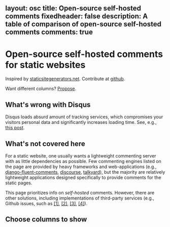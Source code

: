 layout: osc
title: Open-source self-hosted comments
fixedheader: false
description: A table of comparison of open-source self-hosted comments
comments: true
---

<script src="data.js"></script>

<div class="preamble">

# Open-source self-hosted comments for static websites

Inspired by [staticsitegenerators.net](http://staticsitegenerators.net). 
Contribute at [github](https://github.com/pozitron57/open-source-comments).

Want different columns?
[Propose](https://github.com/pozitron57/open-source-comments/issues/new).

## What's wrong with Disqus

Disqus loads absurd amount of tracking services, which compromises
your visitors personal data and significantly increases loading time.
See, e.g., [this
post](http://donw.io/post/github-comments/#what-s-wrong-with-disqus).

## What's not covered here

For a static website, one usually wants a lightweight commenting server with
as little dependencies as possible. Few commenting engines listed on the page
are provided by heavy frameworks and web-applications (e.g.,
[django-fluent-comments](https://github.com/django-fluent/django-fluent-comments),
[discourse](https://github.com/discourse/discourse),
[talkyard](https://github.com/debiki/talkyard)), but the majority are relatively
lightweight applications designed specifically to provide comments for the
static pages.

This page prioritizes info on *self-hosted* comments. However,
there are other solutions, including implementations of third-party services 
(e.g., Github issues, such as
[[1]](https://github.com/imsun/gitment),
[[2]](https://github.com/gitalk/gitalk),
[[3]](https://github.com/Blankj/awesome-comment),
[[4]](https://github.com/utterance/utterances)).

## Choose columns to show
</div>

<table id="results" class="display" style="width:100%"></table>

<script>
$(document).ready(function() {
  $('#results').DataTable({
    //LengthChange: true,
    //LengthMenu: [ [10, 25, -1], [10, 25, "Все"] ],
    //pageLength: 12,
    paging:false,
    data:osc_data,
    columns:cols,
    order:[[0,"desc"]],
    searchHighlight: true,
    info:true,
    scrollX:true,
    //fixedHeader: { header: true },
    //scrollCollapse:true, // what's that?
    //fixedColumns:{leftColumns:2},
    dom: 'Bfrtip',
    buttons: [ 
        {extend: 'columnsToggle'},
        {extend: 'colvisGroup', text: 'Show all columns', show: ':hidden'},
        'colvisRestore'],
    columnDefs: [
        {targets: "_all",
            className: 'dt-center'},
        { "visible": false,  
          "targets": [
      3,6,10,11,12,13,14,15,16,17,18,19,20,21,22,23,24,25,26,27,28,29,30,31,32,33,34,35,36]},
        ],
    //stateSave:true,
    searching:true,
  });
});
</script>

